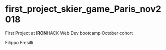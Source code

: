 # first_project_skier_game_Paris_nov2018

First Project at <strong>IRON</strong>HACK Web Dev bootcamp October cohort

Filippo Fresilli
